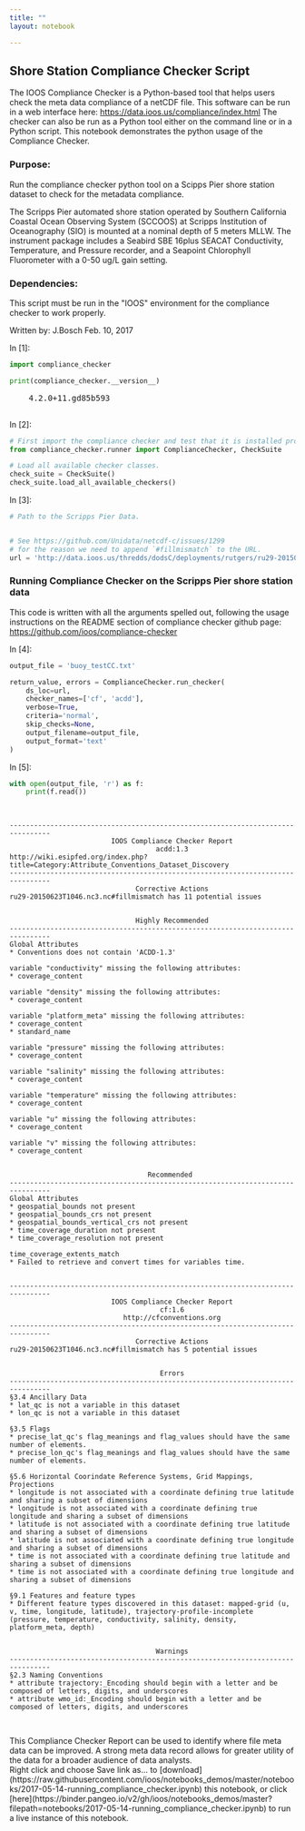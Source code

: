 ```yaml
---
title: ""
layout: notebook

---
```

## Shore Station Compliance Checker Script

The IOOS Compliance Checker is a Python-based tool that helps users check the meta data compliance of a netCDF file. This software can be run in a web interface here: https://data.ioos.us/compliance/index.html The checker can also be run as a Python tool either on the command line or in a Python script.  This notebook demonstrates the python usage of the Compliance Checker.


### Purpose: 
Run the compliance checker python tool on a Scipps Pier shore station dataset to check for the metadata compliance.

The Scripps Pier automated shore station operated by Southern California Coastal Ocean Observing System (SCCOOS) at Scripps Institution of Oceanography (SIO) is mounted at a nominal depth of 5 meters MLLW. The instrument package includes a Seabird SBE 16plus SEACAT Conductivity, Temperature, and Pressure recorder, and a Seapoint Chlorophyll Fluorometer with a 0-50 ug/L gain setting.

### Dependencies: 
This script must be run in the "IOOS" environment for the compliance checker to work properly.

Written by: J.Bosch Feb. 10, 2017



<div class="prompt input_prompt">
In&nbsp;[1]:
</div>

```python
import compliance_checker

print(compliance_checker.__version__)
```
<div class="output_area"><div class="prompt"></div>
<pre>
    4.2.0+11.gd85b593

</pre>
</div>
<div class="prompt input_prompt">
In&nbsp;[2]:
</div>

```python
# First import the compliance checker and test that it is installed properly.
from compliance_checker.runner import ComplianceChecker, CheckSuite

# Load all available checker classes.
check_suite = CheckSuite()
check_suite.load_all_available_checkers()
```

<div class="prompt input_prompt">
In&nbsp;[3]:
</div>

```python
# Path to the Scripps Pier Data.


# See https://github.com/Unidata/netcdf-c/issues/1299
# for the reason we need to append `#fillmismatch` to the URL.
url = 'http://data.ioos.us/thredds/dodsC/deployments/rutgers/ru29-20150623T1046/ru29-20150623T1046.nc3.nc#fillmismatch'
```

### Running Compliance Checker on the Scripps Pier shore station data
This code is written with all the arguments spelled out, following the usage instructions on the README section of compliance checker github page: https://github.com/ioos/compliance-checker

<div class="prompt input_prompt">
In&nbsp;[4]:
</div>

```python
output_file = 'buoy_testCC.txt'

return_value, errors = ComplianceChecker.run_checker(
    ds_loc=url,
    checker_names=['cf', 'acdd'],
    verbose=True,
    criteria='normal',
    skip_checks=None,
    output_filename=output_file,
    output_format='text'
)
```

<div class="prompt input_prompt">
In&nbsp;[5]:
</div>

```python
with open(output_file, 'r') as f:
    print(f.read())
```
<div class="output_area"><div class="prompt"></div>
<pre>
    
    
    --------------------------------------------------------------------------------
                             IOOS Compliance Checker Report                         
                                        acdd:1.3                                    
    http://wiki.esipfed.org/index.php?title=Category:Attribute_Conventions_Dataset_Discovery
    --------------------------------------------------------------------------------
                                   Corrective Actions                               
    ru29-20150623T1046.nc3.nc#fillmismatch has 11 potential issues
    
    
                                   Highly Recommended                               
    --------------------------------------------------------------------------------
    Global Attributes
    * Conventions does not contain 'ACDD-1.3'
    
    variable "conductivity" missing the following attributes:
    * coverage_content
    
    variable "density" missing the following attributes:
    * coverage_content
    
    variable "platform_meta" missing the following attributes:
    * coverage_content
    * standard_name
    
    variable "pressure" missing the following attributes:
    * coverage_content
    
    variable "salinity" missing the following attributes:
    * coverage_content
    
    variable "temperature" missing the following attributes:
    * coverage_content
    
    variable "u" missing the following attributes:
    * coverage_content
    
    variable "v" missing the following attributes:
    * coverage_content
    
    
                                      Recommended                                   
    --------------------------------------------------------------------------------
    Global Attributes
    * geospatial_bounds not present
    * geospatial_bounds_crs not present
    * geospatial_bounds_vertical_crs not present
    * time_coverage_duration not present
    * time_coverage_resolution not present
    
    time_coverage_extents_match
    * Failed to retrieve and convert times for variables time.
    
    
    --------------------------------------------------------------------------------
                             IOOS Compliance Checker Report                         
                                         cf:1.6                                     
                                http://cfconventions.org                            
    --------------------------------------------------------------------------------
                                   Corrective Actions                               
    ru29-20150623T1046.nc3.nc#fillmismatch has 5 potential issues
    
    
                                         Errors                                     
    --------------------------------------------------------------------------------
    §3.4 Ancillary Data
    * lat_qc is not a variable in this dataset
    * lon_qc is not a variable in this dataset
    
    §3.5 Flags
    * precise_lat_qc's flag_meanings and flag_values should have the same number of elements.
    * precise_lon_qc's flag_meanings and flag_values should have the same number of elements.
    
    §5.6 Horizontal Coorindate Reference Systems, Grid Mappings, Projections
    * longitude is not associated with a coordinate defining true latitude and sharing a subset of dimensions
    * longitude is not associated with a coordinate defining true longitude and sharing a subset of dimensions
    * latitude is not associated with a coordinate defining true latitude and sharing a subset of dimensions
    * latitude is not associated with a coordinate defining true longitude and sharing a subset of dimensions
    * time is not associated with a coordinate defining true latitude and sharing a subset of dimensions
    * time is not associated with a coordinate defining true longitude and sharing a subset of dimensions
    
    §9.1 Features and feature types
    * Different feature types discovered in this dataset: mapped-grid (u, v, time, longitude, latitude), trajectory-profile-incomplete (pressure, temperature, conductivity, salinity, density, platform_meta, depth)
    
    
                                        Warnings                                    
    --------------------------------------------------------------------------------
    §2.3 Naming Conventions
    * attribute trajectory:_Encoding should begin with a letter and be composed of letters, digits, and underscores
    * attribute wmo_id:_Encoding should begin with a letter and be composed of letters, digits, and underscores
    

</pre>
</div>
This Compliance Checker Report can be used to identify where file meta data can be improved.  A strong meta data record allows for greater utility of the data for a broader audience of data analysts.
<br>
Right click and choose Save link as... to
[download](https://raw.githubusercontent.com/ioos/notebooks_demos/master/notebooks/2017-05-14-running_compliance_checker.ipynb)
this notebook, or click [here](https://binder.pangeo.io/v2/gh/ioos/notebooks_demos/master?filepath=notebooks/2017-05-14-running_compliance_checker.ipynb) to run a live instance of this notebook.